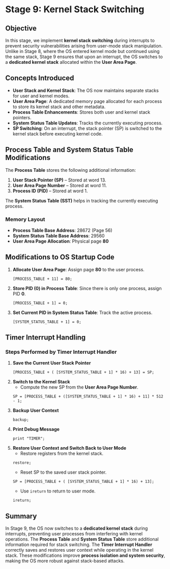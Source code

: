 # Stage 9: Kernel Stack Switching

## **Objective**
In this stage, we implement **kernel stack switching** during interrupts to prevent security vulnerabilities arising from user-mode stack manipulation. Unlike in Stage 8, where the OS entered kernel mode but continued using the same stack, Stage 9 ensures that upon an interrupt, the OS switches to a **dedicated kernel stack** allocated within the **User Area Page**.

## **Concepts Introduced**
- **User Stack and Kernel Stack**: The OS now maintains separate stacks for user and kernel modes.
- **User Area Page**: A dedicated memory page allocated for each process to store its kernel stack and other metadata.
- **Process Table Enhancements**: Stores both user and kernel stack pointers.
- **System Status Table Updates**: Tracks the currently executing process.
- **SP Switching**: On an interrupt, the stack pointer (SP) is switched to the kernel stack before executing kernel code.

## **Process Table and System Status Table Modifications**
The **Process Table** stores the following additional information:
1. **User Stack Pointer (SP)** – Stored at word 13.
2. **User Area Page Number** – Stored at word 11.
3. **Process ID (PID)** – Stored at word 1.

The **System Status Table (SST)** helps in tracking the currently executing process.

### **Memory Layout**
- **Process Table Base Address**: 28672 (Page 56)
- **System Status Table Base Address**: 29560
- **User Area Page Allocation**: Physical page **80**

## **Modifications to OS Startup Code**
1. **Allocate User Area Page**: Assign page **80** to the user process.
   ```assembly
   [PROCESS_TABLE + 11] = 80;
   ```
2. **Store PID (0) in Process Table**: Since there is only one process, assign PID **0**.
   ```assembly
   [PROCESS_TABLE + 1] = 0;
   ```
3. **Set Current PID in System Status Table**: Track the active process.
   ```assembly
   [SYSTEM_STATUS_TABLE + 1] = 0;
   ```

## **Timer Interrupt Handling**
### **Steps Performed by Timer Interrupt Handler**
1. **Save the Current User Stack Pointer**
   ```assembly
   [PROCESS_TABLE + ( [SYSTEM_STATUS_TABLE + 1] * 16) + 13] = SP;
   ```
2. **Switch to the Kernel Stack**
   - Compute the new SP from the **User Area Page Number**.
   ```assembly
   SP = [PROCESS_TABLE + ([SYSTEM_STATUS_TABLE + 1] * 16) + 11] * 512 - 1;
   ```
3. **Backup User Context**
   ```assembly
   backup;
   ```
4. **Print Debug Message**
   ```assembly
   print "TIMER";
   ```
5. **Restore User Context and Switch Back to User Mode**
   - Restore registers from the kernel stack.
   ```assembly
   restore;
   ```
   - Reset SP to the saved user stack pointer.
   ```assembly
   SP = [PROCESS_TABLE + ( [SYSTEM_STATUS_TABLE + 1] * 16) + 13];
   ```
   - Use `ireturn` to return to user mode.
   ```assembly
   ireturn;
   ```

## **Summary**
In Stage 9, the OS now switches to a **dedicated kernel stack** during interrupts, preventing user processes from interfering with kernel operations. The **Process Table** and **System Status Table** store additional information required for stack switching. The **Timer Interrupt Handler** correctly saves and restores user context while operating in the kernel stack. These modifications improve **process isolation and system security**, making the OS more robust against stack-based attacks.


